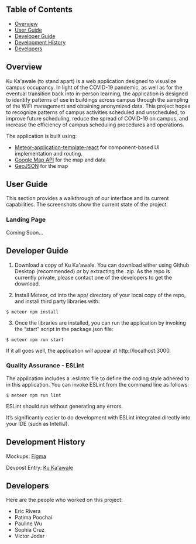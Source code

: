 ## Table of Contents
* [Overview](#overview)
* [User Guide](#user-guide)
* [Developer Guide](#developer-guide)
* [Development History](#development-history)
* [Developers](#developers)

## Overview

Ku Ka'awale (to stand apart) is a web application designed to visualize campus occupancy. In light of the COVID-19 pandemic, as well as for the eventual transition 
back into in-person learning, the application is designed to identify patterns of use in buildings across campus through the sampling of the WiFi management and 
obtaining anonymized data. This project hopes to recognize patterns of campus activities scheduled and unscheduled, to improve future scheduling, reduce the spread 
of COVID-19 on campus, and increase the efficiency of campus scheduling procedures and operations.

The application is built using:
- [Meteor-application-template-react](https://github.com/ics-software-engineering/meteor-application-template-react) for component-based UI implementation and 
routing.
- [Google Map API]() for the map and data 
- [GeoJSON](https://geojson.io/#map=2/20.0/0.0) for the map

## User Guide
This section provides a walkthrough of our interface and its current capabilities. The screenshots show the current state of the project. 


### Landing Page

Coming Soon...

## Developer Guide
1. Download a copy of Ku Ka'awale. You can download either using Github Desktop (recommended) or by extracting the .zip. As the repo is currently private, please 
contact one of the developers to get the download.

2. Install Meteor, cd into the app/ directory of your local copy of the repo, and install third party libraries with:

``$ meteor npm install``

3. Once the libraries are installed, you can run the application by invoking the “start” script in the package.json file:

``$ meteor npm run start``

If it all goes well, the application will appear at http://localhost:3000.

### Quality Assurance - ESLint

The application includes a .eslintrc file to define the coding style adhered to in this application. You can invoke ESLint from the command line as follows:

``$ meteor npm run lint``

ESLint should run without generating any errors.

It’s significantly easier to do development with ESLint integrated directly into your IDE (such as IntelliJ).

## Development History

Mockups: [Figma](https://www.figma.com/file/jqSCTOCo7MpTyWXJH9Uu4h/MapMock?node-id=0%3A1)

Devpost Entry: [Ku Ka'awale](https://devpost.com/software/ku-ka-awale)

## Developers
Here are the people who worked on this project:

- Eric Rivera
- Patima Poochai
- Pauline Wu
- Sophia Cruz
- Victor Jodar
